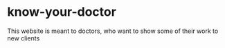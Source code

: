 # know-your-doctor
This website is meant to doctors, who want to show some of their work to new clients
